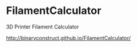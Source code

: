# FilamentCalculator
3D Printer Filament Calculator

http://binaryconstruct.github.io/FilamentCalculator/

